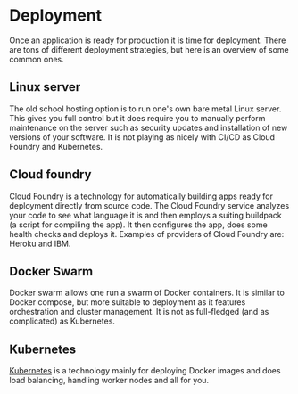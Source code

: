 # Deployment

Once an application is ready for production it is time for deployment. There are
tons of different deployment strategies, but here is an overview of some common
ones.

## Linux server

The old school hosting option is to run one's own bare metal Linux server. This
gives you full control but it does require you to manually perform maintenance
on the server such as security updates and installation of new versions of your
software. It is not playing as nicely with CI/CD as Cloud Foundry and
Kubernetes.

## Cloud foundry

Cloud Foundry is a technology for automatically building apps ready for
deployment directly from source code. The Cloud Foundry service analyzes your
code to see what language it is and then employs a suiting buildpack (a script
for compiling the app). It then configures the app, does some health checks and
deploys it. Examples of providers of Cloud Foundry are: Heroku and IBM.

## Docker Swarm

Docker swarm allows one run a swarm of Docker containers. It is similar to
Docker compose, but more suitable to deployment as it features orchestration and
cluster management. It is not as full-fledged (and as complicated) as
Kubernetes.

## Kubernetes

[Kubernetes](kubernetes) is a technology mainly for deploying Docker images and
does load balancing, handling worker nodes and all for you.
